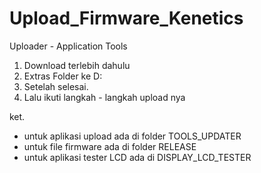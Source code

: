 # Upload_Firmware_Kenetics
Uploader - Application Tools 

1. Download terlebih dahulu
2. Extras Folder ke D:
3. Setelah selesai.
4. Lalu ikuti langkah - langkah upload nya

ket. 
- untuk aplikasi upload ada di folder TOOLS_UPDATER
- untuk file firmware ada di folder RELEASE
- untuk aplikasi tester LCD ada di DISPLAY_LCD_TESTER
